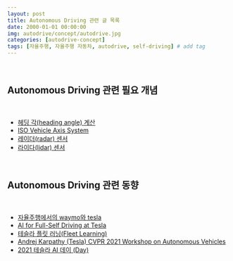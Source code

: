 ```yaml
---
layout: post
title: Autonomous Driving 관련 글 목록
date: 2000-01-01 00:00:00
img: autodrive/concept/autodrive.jpg
categories: [autodrive-concept] 
tags: [자율주행, 자율주행 자동차, autodrive, self-driving] # add tag
---
```


<br>

## Autonomous Driving 관련 필요 개념

<br>

- [헤딩 각(heading angle) 계산](https://gaussian37.github.io/autodrive-concept-heading_angle/)
- [ISO Vehicle Axis System](https://gaussian37.github.io/autodrive-concept-iso_vehicle_axis_system/)
- [레이더(radar) 센서](https://gaussian37.github.io/autodrive-concept-radar/)
- [라이다(lidar) 센서](https://gaussian37.github.io/autodrive-concept-lidar/)

<br>

## Autonomous Driving 관련 동향

<br>

- [자율주행에서의 waymo와 tesla](https://gaussian37.github.io/autodrive-concept-waymo_vs_tesla/)
- [AI for Full-Self Driving at Tesla](https://gaussian37.github.io/autodrive-concept-ai_for_full_self_driving_at_tesla/)
- [테슬라 플릿 러닝(Fleet Learning)](https://gaussian37.github.io/autodrive-concept-fleet_learning/)
- [Andrej Karpathy (Tesla) CVPR 2021 Workshop on Autonomous Vehicles](https://gaussian37.github.io/autodrive-concept-tesla_cvpr_2021/)
- [2021 테슬라 AI 데이 (Day)](https://gaussian37.github.io/autodrive-concept-tesla_ai_day/)

